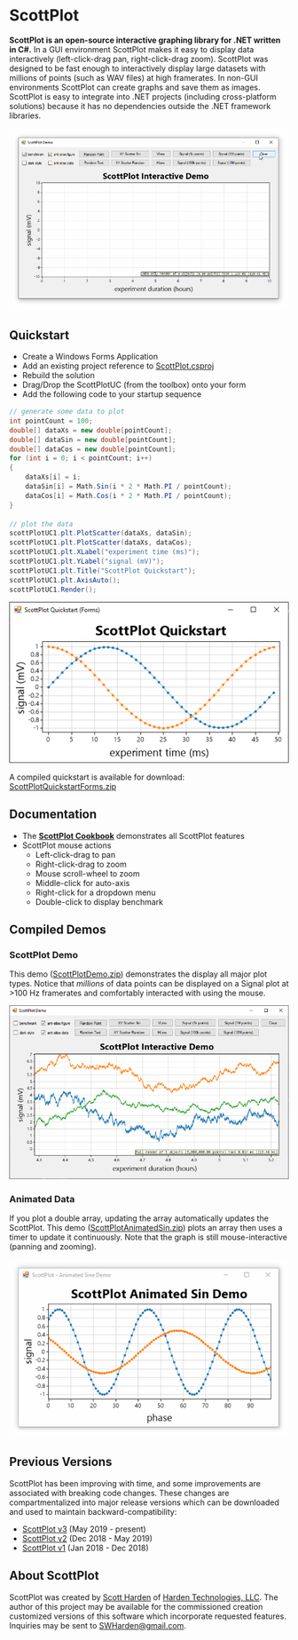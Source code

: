 # ScottPlot

**ScottPlot is an open-source interactive graphing library for .NET written in C#.** 
In a GUI environment ScottPlot makes it easy to display data interactively (left-click-drag pan, right-click-drag zoom). ScottPlot was designed to be fast enough to interactively display large datasets with millions of points (such as WAV files) at high framerates. In non-GUI environments ScottPlot can create graphs and save them as images. ScottPlot is easy to integrate into .NET projects (including cross-platform solutions) because it has no dependencies outside the .NET framework libraries.

![](/demos/ScottPlotDemo/compiled/ScottPlotDemo.gif)

## Quickstart
* Create a Windows Forms Application
* Add an existing project reference to [ScottPlot.csproj](/src/ScottPlot.csproj)
* Rebuild the solution
* Drag/Drop the ScottPlotUC (from the toolbox) onto your form
* Add the following code to your startup sequence

```cs
// generate some data to plot
int pointCount = 100;
double[] dataXs = new double[pointCount];
double[] dataSin = new double[pointCount];
double[] dataCos = new double[pointCount];
for (int i = 0; i < pointCount; i++)
{
	dataXs[i] = i;
	dataSin[i] = Math.Sin(i * 2 * Math.PI / pointCount);
	dataCos[i] = Math.Cos(i * 2 * Math.PI / pointCount);
}

// plot the data
scottPlotUC1.plt.PlotScatter(dataXs, dataSin);
scottPlotUC1.plt.PlotScatter(dataXs, dataCos);
scottPlotUC1.plt.XLabel("experiment time (ms)");
scottPlotUC1.plt.YLabel("signal (mV)");
scottPlotUC1.plt.Title("ScottPlot Quickstart");
scottPlotUC1.plt.AxisAuto();
scottPlotUC1.Render();
```

![](/demos/ScottPlotQuickstartForms/compiled/ScottPlotQuickstartForms.png)

A compiled quickstart is available for download: [ScottPlotQuickstartForms.zip](/demos/ScottPlotQuickstartForms/compiled/ScottPlotQuickstartForms.zip)

## Documentation
* The **[ScottPlot Cookbook](/doc/cookbook/README.md)** demonstrates all ScottPlot features
* ScottPlot mouse actions
  * Left-click-drag to pan
  * Right-click-drag to zoom
  * Mouse scroll-wheel to zoom
  * Middle-click for auto-axis
  * Right-click for a dropdown menu
  * Double-click to display benchmark

## Compiled Demos

### ScottPlot Demo
This demo ([ScottPlotDemo.zip](/demos/ScottPlotDemo/compiled/ScottPlotDemo.zip)) demonstrates the display all major plot types. Notice that _millions_ of data points can be displayed on a Signal plot at >100 Hz framerates and comfortably interacted with using the mouse.

![](/demos/ScottPlotDemo/compiled/ScottPlotDemo.png)

### Animated Data
If you plot a double array, updating the array automatically updates the ScottPlot. This demo ([ScottPlotAnimatedSin.zip](demos/ScottPlotAnimatedSin/compiled/ScottPlotAnimatedSin.zip)) plots an array then uses a timer to update it continuously. Note that the graph is still mouse-interactive (panning and zooming). 

![](demos/ScottPlotAnimatedSin/compiled/ScottPlotAnimatedSin.gif)

## Previous Versions
ScottPlot has been improving with time, and some improvements are associated with breaking code changes. These changes are compartmentalized into major release versions which can be downloaded and used to maintain backward-compatibility:
* [ScottPlot v3](https://github.com/swharden/ScottPlot/) (May 2019 - present)
* [ScottPlot v2](https://github.com/swharden/ScottPlot/tree/2.1) (Dec 2018 - May 2019)
* [ScottPlot v1](https://github.com/swharden/ScottPlot/tree/1.0) (Jan 2018 - Dec 2018)

## About ScottPlot

ScottPlot was created by [Scott Harden](http://www.SWHarden.com/) of [Harden Technologies, LLC](http://tech.swharden.com). The author of this project may be available for the commissioned creation customized versions of this software which incorporate requested features. Inquiries may be sent to [SWHarden@gmail.com](mailto:swharden@gmail.com).
